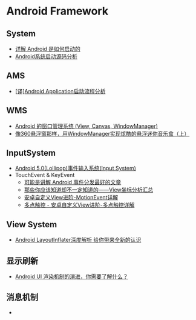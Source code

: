 # Android Framework

## System

* [详解 Android 是如何启动的](http://www.woaitqs.cc/android/2016/06/15/how-android-launch-itself.html)
* [Android系统启动源码分析](http://blog.csdn.net/ynztlxdeai/article/details/69675754)

## AMS

* [\[译\]Android Application启动流程分析](http://www.jianshu.com/p/a5532ecc8377)

## WMS

* [Android 的窗口管理系统 \(View, Canvas, WindowManager\)](http://www.cnblogs.com/samchen2009/p/3367496.html)
* [像360悬浮窗那样，用WindowManager实现炫酷的悬浮迷你音乐盒（上）](http://www.jianshu.com/p/95ceb0a2ed27)

## InputSystem

* [ Android 5.0\(Lollipop\)事件输入系统\(Input System\)](http://blog.csdn.net/jinzhuojun/article/details/41909159)
* TouchEvent & KeyEvent
  * [可能是讲解 Android 事件分发最好的文章](http://www.jianshu.com/p/2be492c1df96)
  * [那些你应该知道却不一定知道的——View坐标分析汇总](http://blog.csdn.net/mr_immortalz/article/details/51168278)
  * [安卓自定义View进阶-MotionEvent详解](http://www.gcssloop.com/customview/motionevent)
  * [多点触控 - 安卓自定义View进阶-多点触控详解](http://www.gcssloop.com/customview/multi-touch)

## View System

* [ Android LayoutInflater深度解析 给你带来全新的认识](http://blog.csdn.net/lmj623565791/article/details/38171465)



## 显示刷新

* [Android UI 渲染机制的演进，你需要了解什么？](https://mp.weixin.qq.com/s/psrDADxwl782Fbs_vzxnQg)

## 消息机制

* 






 






